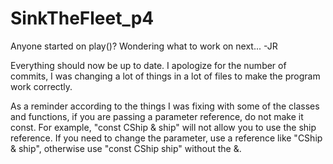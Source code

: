 # SinkTheFleet_p4

Anyone started on play()? Wondering what to work on next... -JR

Everything should now be up to date. I apologize for the number of commits, I was changing a lot of things in a lot of files to make the program work correctly. 

As a reminder according to the things I was fixing with some of the classes and functions, if you are passing a parameter reference, do not make it const. For example, "const CShip & ship" will not allow you to use the ship reference. If you need to change the parameter, use a reference like "CShip & ship", otherwise use "const CShip ship" without the &.
